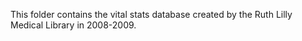 This folder contains the vital stats database created by the Ruth Lilly Medical Library in 2008-2009.

